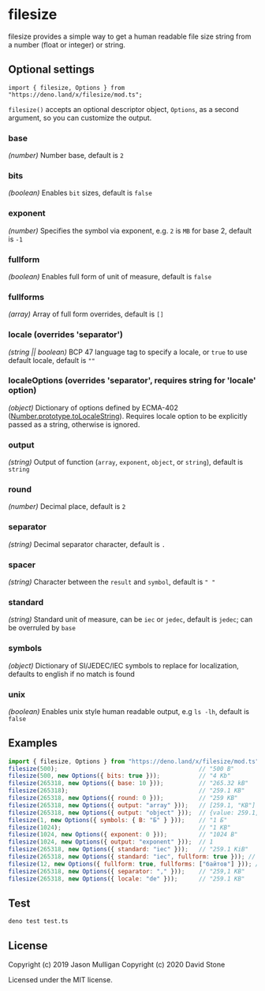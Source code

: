 # filesize

filesize provides a simple way to get a human readable file size string from a number (float or integer) or string.

## Optional settings

`import { filesize, Options } from "https://deno.land/x/filesize/mod.ts";`

`filesize()` accepts an optional descriptor object, `Options`, as a second argument, so you can customize the output.

### base

_*(number)*_ Number base, default is `2`

### bits

_*(boolean)*_ Enables `bit` sizes, default is `false`

### exponent

_*(number)*_ Specifies the symbol via exponent, e.g. `2` is `MB` for base 2, default is `-1`

### fullform

_*(boolean)*_ Enables full form of unit of measure, default is `false`

### fullforms

_*(array)*_ Array of full form overrides, default is `[]`

### locale (overrides 'separator')

_*(string || boolean)*_ BCP 47 language tag to specify a locale, or `true` to use default locale, default is `""`

### localeOptions (overrides 'separator', requires string for 'locale' option)

_*(object)*_ Dictionary of options defined by ECMA-402 ([Number.prototype.toLocaleString](https://developer.mozilla.org/en-US/docs/Web/JavaScript/Reference/Global_Objects/Number/toLocaleString)). Requires locale option to be explicitly passed as a string, otherwise is ignored.

### output

_*(string)*_ Output of function (`array`, `exponent`, `object`, or `string`), default is `string`

### round

_*(number)*_ Decimal place, default is `2`

### separator

_*(string)*_ Decimal separator character, default is `.`

### spacer

_*(string)*_ Character between the `result` and `symbol`, default is `" "`

### standard

_*(string)*_ Standard unit of measure, can be `iec` or `jedec`, default is `jedec`; can be overruled by `base`

### symbols

_*(object)*_ Dictionary of SI/JEDEC/IEC symbols to replace for localization, defaults to english if no match is found

### unix

_*(boolean)*_ Enables unix style human readable output, e.g `ls -lh`, default is `false`

## Examples

<!-- prettier-ignore-start -->
```javascript
import { filesize, Options } from "https://deno.land/x/filesize/mod.ts";
filesize(500);                                        // "500 B"
filesize(500, new Options({ bits: true }));           // "4 Kb"
filesize(265318, new Options({ base: 10 }));          // "265.32 kB"
filesize(265318);                                     // "259.1 KB"
filesize(265318, new Options({ round: 0 }));          // "259 KB"
filesize(265318, new Options({ output: "array" }));   // [259.1, "KB"]
filesize(265318, new Options({ output: "object" }));  // {value: 259.1, symbol: "KB", exponent: 1}
filesize(1, new Options({ symbols: { B: "Б" } }));    // "1 Б"
filesize(1024);                                       // "1 KB"
filesize(1024, new Options({ exponent: 0 }));         // "1024 B"
filesize(1024, new Options({ output: "exponent" }));  // 1
filesize(265318, new Options({ standard: "iec" }));   // "259.1 KiB"
filesize(265318, new Options({ standard: "iec", fullform: true })); // "259.1 kibibytes"
filesize(12, new Options({ fullform: true, fullforms: ["байтов"] })); // "12 байтов"
filesize(265318, new Options({ separator: "," }));    // "259,1 KB"
filesize(265318, new Options({ locale: "de" }));      // "259.1 KB"
```
<!-- prettier-ignore-end -->

## Test

`deno test test.ts`

## License

Copyright (c) 2019 Jason Mulligan
Copyright (c) 2020 David Stone

Licensed under the MIT license.
